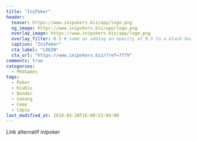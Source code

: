 ```yaml
---
title: "IniPoker"
header:
  teaser: https://www.inipokers.biz/app/logo.png
  og_image: https://www.inipokers.biz/app/logo.png
  overlay_image: https://www.inipokers.biz/app/logo.png
  overlay_filter: 0.5 # same as adding an opacity of 0.5 to a black background
  caption: "IniPoker"
  cta_label: "LOGIN"
  cta_url: "https://www.inipokers.biz/?ref=7779"
comments: true
categories:
  - PKVGames
tags:
  - Poker
  - KiuKiu
  - Bandar
  - Sakong
  - Ceme
  - Capsa
last_modified_at: 2018-03-20T16:00:52-04:00
---
```

Link alternatif inipoker
